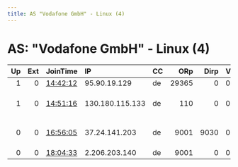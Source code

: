 ```yaml
---
title: AS "Vodafone GmbH" - Linux (4)
---
```


# AS: "Vodafone GmbH" - Linux (4)

|   Up |   Ext | JoinTime                                                                                              | IP              | CC   |   ORp |   Dirp | Version   | Contact                      | Nickname   |   eFamMembers |
|-----:|------:|:------------------------------------------------------------------------------------------------------|:----------------|:-----|------:|-------:|:----------|:-----------------------------|:-----------|--------------:|
|    1 |     0 | [14:42:12](https://nusenu.github.io/OrNetStats/w/relay/798E9F570D1F5FA96ACA267B2EA4180A529DA9DA.html) | 95.90.19.129    | de   | 29365 |      0 | 0.4.6.10  | None                         | Unnamed    |             1 |
|    1 |     0 | [14:51:16](https://nusenu.github.io/OrNetStats/w/relay/0D7D0A26EA77DEF89A8C2B3DC95AD5AC94B8F96E.html) | 130.180.115.133 | de   |   110 |      0 | 0.4.6.10  | 0xFFFFFFFF Mario no@mail.    | Unnamed    |             1 |
|    0 |     0 | [16:56:05](https://nusenu.github.io/OrNetStats/w/relay/64739F2C2CD6D326E83DDDD2B402A8BC12956BDE.html) | 37.24.141.203   | de   |  9001 |   9030 | 0.3.5.15  | Random Person &lt;tor AT loe | uromastyx  |             1 |
|    0 |     0 | [18:04:33](https://nusenu.github.io/OrNetStats/w/relay/0B887F9AB0B441846CDB36AE36B630E756835E04.html) | 2.206.203.140   | de   |  9001 |      0 | 0.4.5.10  | None                         | Unnamed    |             1 |
